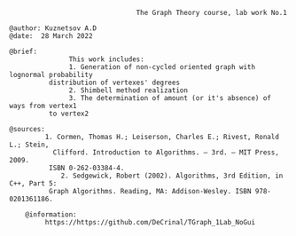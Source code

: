 
                                    The Graph Theory course, lab work No.1

    @author: Kuznetsov A.D
    @date: 	28 March 2022

    @brief:
                   This work includes:
                   1. Generation of non-cycled oriented graph with lognormal probability
              distribution of vertexes' degrees
                   2. Shimbell method realization
                   3. The determination of amount (or it's absence) of ways from vertex1
              to vertex2

   	@sources:
    		 1. Cormen, Thomas H.; Leiserson, Charles E.; Rivest, Ronald L.; Stein,
    		   Clifford. Introduction to Algorithms. — 3rd. — MIT Press, 2009.
              ISBN 0-262-03384-4.
                 2. Sedgewick, Robert (2002). Algorithms, 3rd Edition, in C++, Part 5:
              Graph Algorithms. Reading, MA: Addison-Wesley. ISBN 978-0201361186.

		@information:
   			 https://https://github.com/DeCrinal/TGraph_1Lab_NoGui

